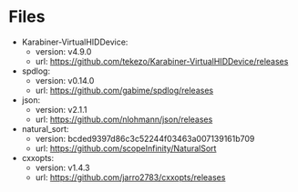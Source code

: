 # Files

* Karabiner-VirtualHIDDevice:
  * version: v4.9.0
  * url: https://github.com/tekezo/Karabiner-VirtualHIDDevice/releases
* spdlog:
  * version: v0.14.0
  * url: https://github.com/gabime/spdlog/releases
* json:
  * version: v2.1.1
  * url: https://github.com/nlohmann/json/releases
* natural_sort:
  * version: bcded9397d86c3c52244f03463a007139161b709
  * url: https://github.com/scopeInfinity/NaturalSort
* cxxopts:
  * version: v1.4.3
  * url: https://github.com/jarro2783/cxxopts/releases
